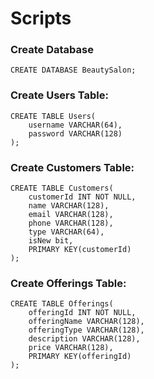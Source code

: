 # Scripts

### Create Database
`CREATE DATABASE BeautySalon;`

### Create Users Table:
```
CREATE TABLE Users(
  	username VARCHAR(64),
  	password VARCHAR(128)
);
```

### Create Customers Table:
```
CREATE TABLE Customers(
	customerId INT NOT NULL,
  	name VARCHAR(128),
  	email VARCHAR(128),
	phone VARCHAR(128),
	type VARCHAR(64),
	isNew bit,
	PRIMARY KEY(customerId)
);
```

### Create Offerings Table:
```
CREATE TABLE Offerings(
	offeringId INT NOT NULL,
  	offeringName VARCHAR(128),
  	offeringType VARCHAR(128),
	description VARCHAR(128),
	price VARCHAR(128),
	PRIMARY KEY(offeringId)
);
```